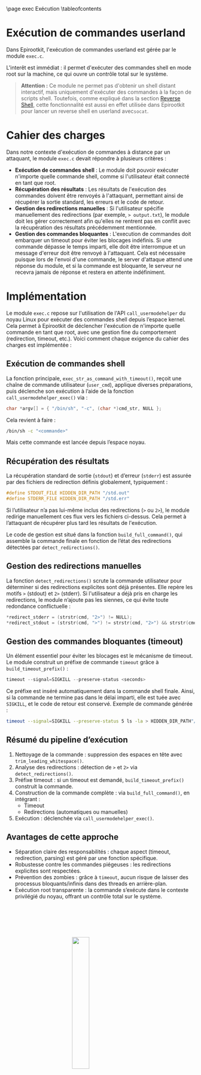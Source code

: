 \page exec Exécution
\tableofcontents

# Exécution de commandes userland

Dans Epirootkit, l'exécution de commandes userland est gérée par le module `exec.c`.

L'interêt est immédiat : il permet d'exécuter des commandes shell en mode root sur la machine, ce qui ouvre un contrôle total sur le système.

> **Attention :** Ce module ne permet pas d'obtenir un shell distant interactif, mais uniquement d'exécuter des commandes à la façon de scripts shell. Toutefois, comme expliqué dans la section [Reverse Shell](#reverse-shell-doc), cette fonctionnalité est aussi en effet utilisée dans Epirootkit pour lancer un reverse shell en userland avec`socat`.

# Cahier des charges

Dans notre contexte d'exécution de commandes à distance par un attaquant, le module `exec.c` devait répondre à plusieurs critères :
- **Exécution de commandes shell** : Le module doit pouvoir exécuter n'importe quelle commande shell, comme si l'utilisateur était connecté en tant que root.
- **Récupération des résultats** : Les résultats de l'exécution des commandes doivent être renvoyés à l'attaquant, permettant ainsi de récupérer la sortie standard, les erreurs et le code de retour.
- **Gestion des redirections manuelles** : Si l'utilisateur spécifie manuellement des redirections (par exemple, `> output.txt`), le module doit les gérer correctement afin qu'elles ne rentrent pas en conflit avec la récupération des résultats précédemment mentionnée.
- **Gestion des commandes bloquantes** : L'execution de commandes doit embarquer un timeout pour éviter les blocages indéfinis. Si une commande dépasse le temps imparti, elle doit être interrompue et un message d'erreur doit être renvoyé à l'attaquant. Cela est nécessaire puisque lors de l'envoi d'une commande, le server d'attaque attend une réponse du module, et si la commande est bloquante, le serveur ne recevra jamais de réponse et restera en attente indéfiniment.

# Implémentation

Le module `exec.c` repose sur l'utilisation de l'API `call_usermodehelper` du noyau Linux pour exécuter des commandes shell depuis l’espace kernel. Cela permet à Epirootkit de déclencher l'exécution de n'importe quelle commande en tant que root, avec une gestion fine du comportement (redirection, timeout, etc.). Voici comment chaque exigence du cahier des charges est implémentée :

## Exécution de commandes shell

La fonction principale, `exec_str_as_command_with_timeout()`, reçoit une chaîne de commande utilisateur (`user_cmd`), applique diverses préparations, puis déclenche son exécution à l’aide de la fonction `call_usermodehelper_exec()` via :

```c
char *argv[] = { "/bin/sh", "-c", (char *)cmd_str, NULL };
```

Cela revient à faire :
```sh
/bin/sh -c "<commande>"
```

Mais cette commande est lancée depuis l’espace noyau.

## Récupération des résultats

La récupération standard de sortie (`stdout`) et d’erreur (`stderr`) est assurée par des fichiers de redirection définis globalement, typiquement :
```c
#define STDOUT_FILE HIDDEN_DIR_PATH "/std.out"
#define STDERR_FILE HIDDEN_DIR_PATH "/std.err"
```

Si l’utilisateur n’a pas lui-même inclus des redirections (`>` ou `2>`), le module redirige manuellement ces flux vers les fichiers ci-dessus. Cela permet à l’attaquant de récupérer plus tard les résultats de l'exécution.

Le code de gestion est situé dans la fonction `build_full_command()`, qui assemble la commande finale en fonction de l’état des redirections détectées par `detect_redirections()`.

## Gestion des redirections manuelles

La fonction `detect_redirections()` scrute la commande utilisateur pour déterminer si des redirections explicites sont déjà présentes. Elle repère les motifs `>` (stdout) et `2>` (stderr). Si l'utilisateur a déjà pris en charge les redirections, le module n’ajoute pas les siennes, ce qui évite toute redondance conflictuelle :

```c
*redirect_stderr = (strstr(cmd, "2>") != NULL);
*redirect_stdout = (strstr(cmd, ">") != strstr(cmd, "2>") && strstr(cmd, ">") != NULL);
```

## Gestion des commandes bloquantes (timeout)

Un élément essentiel pour éviter les blocages est le mécanisme de timeout. Le module construit un préfixe de commande `timeout` grâce à `build_timeout_prefix()` :

```c
timeout --signal=SIGKILL --preserve-status <seconds>
```

Ce préfixe est inséré automatiquement dans la commande shell finale. Ainsi, si la commande ne termine pas dans le délai imparti, elle est tuée avec `SIGKILL`, et le code de retour est conservé. Exemple de commande générée :

```sh
timeout --signal=SIGKILL --preserve-status 5 ls -la > HIDDEN_DIR_PATH"/std.out" 2> HIDDEN_DIR_PATH"/std.err"
```

## Résumé du pipeline d’exécution

1. Nettoyage de la commande : suppression des espaces en tête avec `trim_leading_whitespace()`.
2. Analyse des redirections : détection de `>` et `2>` via `detect_redirections()`.
3. Préfixe timeout : si un timeout est demandé, `build_timeout_prefix()` construit la commande.
4. Construction de la commande complète : via `build_full_command()`, en intégrant :
   - Timeout
   - Redirections (automatiques ou manuelles)
5. Exécution : déclenchée via `call_usermodehelper_exec()`.

## Avantages de cette approche

- Séparation claire des responsabilités : chaque aspect (timeout, redirection, parsing) est géré par une fonction spécifique.
- Robustesse contre les commandes piégeuses : les redirections explicites sont respectées.
- Prévention des zombies : grâce à `timeout`, aucun risque de laisser des processus bloquants/infinis dans des threads en arrière-plan.
- Exécution root transparente : la commande s’exécute dans le contexte privilégié du noyau, offrant un contrôle total sur le système.

<img 
  src="logo_no_text.png" 
  style="
    display: block;
    margin: 100px auto;
    width: 30%;
    overflow: hidden;
  "
/>